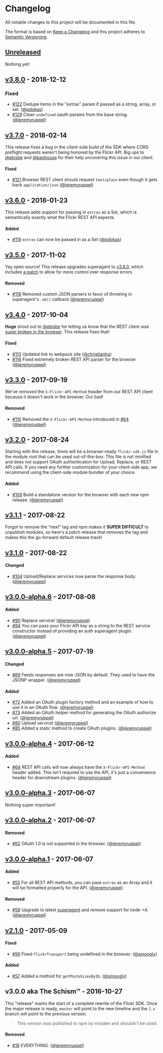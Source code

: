 # Changelog

All notable changes to this project will be documented in this file.

The format is based on [Keep a Changelog](http://keepachangelog.com/en/1.0.0/)
and this project adheres to [Semantic Versioning](http://semver.org/spec/v2.0.0.html).

## [Unreleased]

Nothing yet!

## [v3.8.0] - 2018-12-12

### Fixed

- [#122] Dedupe items in the "extras" param if passed as a string, array, or set. ([@pdokas])
- [#129] Clean `undefined` oauth params from the base string. ([@jeremyruppel])

## [v3.7.0] - 2018-02-14

This release fixes a bug in the client-side build of the SDK where CORS preflight requests weren't being honored by the Flickr API. Big ups to [@ebisbe] and [@baohouse] for their help uncovering this issue in our client.

#### Fixed

- [#121] Browser REST client should request `text/plain` even though it gets back `application/json` ([@jeremyruppel])

## [v3.6.0] - 2018-01-23

This release adds support for passing in `extras` as a Set, which is semantically exactly what the Flickr REST API expects.

#### Added

- [#119] `extras` can now be passed in as a Set ([@pdokas])

## [v3.5.0] - 2017-11-02

Yay open source! This release upgrades superagent to [v3.8.0](https://github.com/visionmedia/superagent/releases/tag/v3.8.0), which includes [a patch](https://github.com/visionmedia/superagent/pull/1291) to allow for more control over response errors.

#### Removed

- [#118] Removed custom JSON parsers in favor of throwing in superagent's `.ok()` callback ([@jeremyruppel])

## [v3.4.0] - 2017-10-04

**Huge** shout out to [@ebisbe] for letting us know that the REST client was [super broken in the browser](https://github.com/flickr/flickr-sdk/issues/111). This release fixes that!

#### Fixed

- [#113] Updated link to webpack site ([@christianhg])
- [#116] Fixed extremely broken REST API parser for the browser ([@jeremyruppel])

## [v3.3.0] - 2017-09-19

We've removed the `X-Flickr-API-Method` header from our REST API client because it doesn't work in the browser. Our bad!

#### Removed

- [#110] Removed the `X-Flickr-API-Method` introduced in [#64]. ([@jeremyruppel])

## [v3.2.0] - 2017-08-24

Starting with this release, there will be a browser-ready `flickr-sdk.js` file in the module root that can be used out-of-the-box. This file is not minified and does not support OAuth authentication for Upload, Replace, or REST API calls. If you need any further customization for your client-side app, we recommend using the client-side module bundler of your choice.

#### Added

- [#109] Build a standalone version for the browser with each new npm release. ([@jeremyruppel])

## [v3.1.1] - 2017-08-22

Forgot to remove the "next" tag and npm makes it __SUPER DIFFICULT__ to unpublish modules, so here's a patch release that removes the tag and makes this the go-forward default release track!

## [v3.1.0] - 2017-08-22

#### Changed

- [#104] Upload/Replace services now parse the response body. ([@jeremyruppel])

## [v3.0.0-alpha.6] - 2017-08-08

#### Added

- [#90] Replace service! ([@jeremyruppel])
- [#94] You can pass your Flickr API key as a string to the REST service constructor instead of providing an auth superagent plugin. ([@jeremyruppel])

## [v3.0.0-alpha.5] - 2017-07-19

#### Changed

- [#69] Feeds responses are now JSON by default. They used to have the JSONP wrapper. ([@jeremyruppel])

#### Added

- [#72] Added an OAuth plugin factory method and an example of how to use it in an OAuth flow. ([@jeremyruppel])
- [#73] Added an OAuth helper method for generating the OAuth authorize url. ([@jeremyruppel])
- [#80] Upload service! ([@jeremyruppel])
- [#85] Added a static method to create OAuth plugins. ([@jeremyruppel])

## [v3.0.0-alpha.4] - 2017-06-12

#### Added

- [#64] REST API calls will now always have the `X-Flickr-API-Method` header added. This isn't required to use the API, it's just a convenience header for downstream plugins. ([@jeremyruppel])

## [v3.0.0-alpha.3] - 2017-06-07

Nothing super important!

## [v3.0.0-alpha.2] - 2017-06-07

#### Removed

- [#62] OAuth 1.0 is not supported in the browser. ([@jeremyruppel])

## [v3.0.0-alpha.1] - 2017-06-07

#### Added

- [#55] For all REST API methods, you can pass `extras` as an Array and it will be formatted properly for the API. ([@jeremyruppel])

#### Removed

- [#58] Upgrade to latest [superagent] and remove support for node <4. ([@jeremyruppel])

## [v2.1.0] - 2017-05-09

#### Fixed

- [#56] Fixed `flickrTransport` being undefined in the browser. ([@smoogly])

#### Added

- [#57] Added a method for `getPhotoSizesByID`. ([@smoogly])

## v3.0.0 aka The Schism™ - 2016-10-27

This "release" marks the start of a complete rewrite of the Flickr SDK. Once the major release is ready, `master` will point to the new timeline and the `2.x` branch will point to the previous version.

> This version was published to npm by mistake and shouldn't be used.

#### Removed

- [#18] EVERYTHING. ([@jeremyruppel])

<!-- contributors -->

[@jeremyruppel]: https://github.com/jeremyruppel
[@pdokas]: https://github.com/pdokas
[@smoogly]: https://github.com/smoogly
[@christianhg]: https://github.com/christianhg
[@ebisbe]: https://github.com/ebisbe
[@baohouse]: https://github.com/baohouse

<!-- releases -->

[v2.1.0]: https://github.com/flickr/flickr-sdk/compare/v2.0.1...v2.1.0
[v3.0.0-alpha.1]: https://github.com/flickr/flickr-sdk/compare/v3.0.0...v3.0.0-alpha.1
[v3.0.0-alpha.2]: https://github.com/flickr/flickr-sdk/compare/v3.0.0-alpha.1...v3.0.0-alpha.2
[v3.0.0-alpha.3]: https://github.com/flickr/flickr-sdk/compare/v3.0.0-alpha.2...v3.0.0-alpha.3
[v3.0.0-alpha.4]: https://github.com/flickr/flickr-sdk/compare/v3.0.0-alpha.3...v3.0.0-alpha.4
[v3.0.0-alpha.5]: https://github.com/flickr/flickr-sdk/compare/v3.0.0-alpha.4...v3.0.0-alpha.5
[v3.0.0-alpha.6]: https://github.com/flickr/flickr-sdk/compare/v3.0.0-alpha.5...v3.0.0-alpha.6
[v3.1.0]: https://github.com/flickr/flickr-sdk/compare/v3.0.0-alpha.6...v3.1.0
[v3.1.1]: https://github.com/flickr/flickr-sdk/compare/v3.1.0...v3.1.1
[v3.2.0]: https://github.com/flickr/flickr-sdk/compare/v3.1.1...v3.2.0
[v3.3.0]: https://github.com/flickr/flickr-sdk/compare/v3.2.0...v3.3.0
[v3.4.0]: https://github.com/flickr/flickr-sdk/compare/v3.3.0...v3.4.0
[v3.5.0]: https://github.com/flickr/flickr-sdk/compare/v3.4.0...v3.5.0
[v3.6.0]: https://github.com/flickr/flickr-sdk/compare/v3.5.0...v3.6.0
[v3.7.0]: https://github.com/flickr/flickr-sdk/compare/v3.6.0...v3.7.0
[v3.8.0]: https://github.com/flickr/flickr-sdk/compare/v3.7.0...v3.8.0
[Unreleased]: https://github.com/flickr/flickr-sdk/compare/v3.8.0...master

<!-- pull requests -->

[#18]: https://github.com/flickr/flickr-sdk/pull/18
[#55]: https://github.com/flickr/flickr-sdk/pull/55
[#56]: https://github.com/flickr/flickr-sdk/pull/56
[#57]: https://github.com/flickr/flickr-sdk/pull/57
[#58]: https://github.com/flickr/flickr-sdk/pull/58
[#62]: https://github.com/flickr/flickr-sdk/pull/62
[#64]: https://github.com/flickr/flickr-sdk/pull/64
[#69]: https://github.com/flickr/flickr-sdk/pull/69
[#72]: https://github.com/flickr/flickr-sdk/pull/72
[#73]: https://github.com/flickr/flickr-sdk/pull/73
[#80]: https://github.com/flickr/flickr-sdk/pull/80
[#85]: https://github.com/flickr/flickr-sdk/pull/85
[#90]: https://github.com/flickr/flickr-sdk/pull/90
[#94]: https://github.com/flickr/flickr-sdk/pull/94
[#104]: https://github.com/flickr/flickr-sdk/pull/104
[#109]: https://github.com/flickr/flickr-sdk/pull/109
[#110]: https://github.com/flickr/flickr-sdk/pull/110
[#113]: https://github.com/flickr/flickr-sdk/pull/113
[#116]: https://github.com/flickr/flickr-sdk/pull/116
[#118]: https://github.com/flickr/flickr-sdk/pull/118
[#119]: https://github.com/flickr/flickr-sdk/pull/119
[#121]: https://github.com/flickr/flickr-sdk/pull/121
[#122]: https://github.com/flickr/flickr-sdk/pull/122
[#129]: https://github.com/flickr/flickr-sdk/pull/129

<!-- other links -->

[superagent]: https://github.com/visionmedia/superagent
